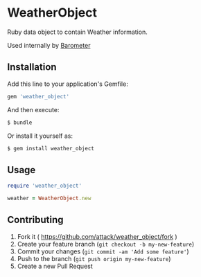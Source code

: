 # WeatherObject

Ruby data object to contain Weather information.

Used internally by [Barometer](https://github.com/attack/barometer)

## Installation

Add this line to your application's Gemfile:

```ruby
gem 'weather_object'
```

And then execute:

```sh
$ bundle
```

Or install it yourself as:

```sh
$ gem install weather_object
```

## Usage

```ruby
require 'weather_object'

weather = WeatherObject.new
```

## Contributing

1. Fork it ( https://github.com/attack/weather_object/fork )
2. Create your feature branch (`git checkout -b my-new-feature`)
3. Commit your changes (`git commit -am 'Add some feature'`)
4. Push to the branch (`git push origin my-new-feature`)
5. Create a new Pull Request
